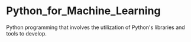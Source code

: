 # Python_for_Machine_Learning
Python programming that involves the utilization of Python's libraries and tools to develop.
